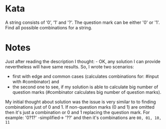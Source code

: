 # Kata
A string consists of ‘0’, ‘1’ and '?'. The question mark can be either '0' or '1'. Find all possible combinations for a string.

# Notes
Just after reading the description I thought: - OK, any solution I can provide nevertheless will have same results.
So, I wrote two scenarios:
- first with edge and common cases (calculates combinations for: #input with #combinator) and
- the second one to see, if my solution is able to calculate big number of question marks (#combinator calculates big number of question marks).


My initial thought about solution was the issue is very similar to to finding combinations just of 0 and 1.
If non-question marks (0 and 1) are omitted then it's just a combination or 0 and 1 replacing the question mark.
For example: '0?1?' -simplified-> '??' and then it's combinations are `00, 01, 10, 11`
